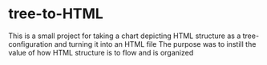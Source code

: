 # tree-to-HTML
This is a small project for taking a chart depicting HTML structure as a tree-configuration and turning it into an HTML file
The purpose was to instill the value of how HTML structure is to flow and is organized
